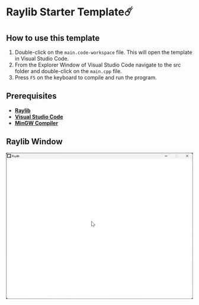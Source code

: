 # Raylib Starter Template☄️

## How to use this template
1. Double-click on the `main.code-workspace` file. This will open the template in Visual Studio Code.
2. From the Explorer Window of Visual Studio Code navigate to the src folder and double-click on the `main.cpp` file.
3. Press `F5` on the keyboard to compile and run the program.
## Prerequisites
- <a href="https://www.raylib.com/index.html">**Raylib**</a>
- <a href="https://code.visualstudio.com/">**Visual Studio Code**</a>
- <a href="https://www.freecodecamp.org/news/how-to-install-c-and-cpp-compiler-on-windows/#:~:text=Open%20the%20terminal%20by%20clicking,and%20press%20the%20enter%20key.">**MinGW Compiler**</a>
## Raylib Window
<img src = "demoWindow.png">

